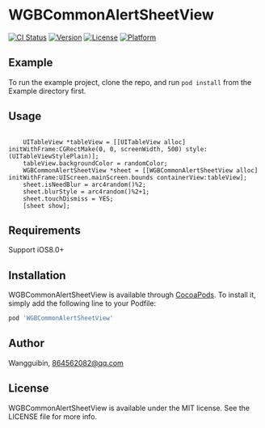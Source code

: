# WGBCommonAlertSheetView

[![CI Status](https://img.shields.io/travis/Wangguibin/WGBCommonAlertSheetView.svg?style=flat)](https://travis-ci.org/Wangguibin/WGBCommonAlertSheetView)
[![Version](https://img.shields.io/cocoapods/v/WGBCommonAlertSheetView.svg?style=flat)](https://cocoapods.org/pods/WGBCommonAlertSheetView)
[![License](https://img.shields.io/cocoapods/l/WGBCommonAlertSheetView.svg?style=flat)](https://cocoapods.org/pods/WGBCommonAlertSheetView)
[![Platform](https://img.shields.io/cocoapods/p/WGBCommonAlertSheetView.svg?style=flat)](https://cocoapods.org/pods/WGBCommonAlertSheetView)

## Example

To run the example project, clone the repo, and run `pod install` from the Example directory first.
 
## Usage
 
 ```objc
 
     UITableView *tableView = [[UITableView alloc] initWithFrame:CGRectMake(0, 0, screenWidth, 500) style:(UITableViewStylePlain)];
     tableView.backgroundColor = randomColor;
     WGBCommonAlertSheetView *sheet = [[WGBCommonAlertSheetView alloc] initWithFrame:UIScreen.mainScreen.bounds containerView:tableView];
     sheet.isNeedBlur = arc4random()%2;
     sheet.blurStyle = arc4random()%2+1;
     sheet.touchDismiss = YES;
     [sheet show];
 ```

## Requirements

 Support iOS8.0+

## Installation

WGBCommonAlertSheetView is available through [CocoaPods](https://cocoapods.org). To install
it, simply add the following line to your Podfile:

```ruby
pod 'WGBCommonAlertSheetView'
```

## Author

Wangguibin, 864562082@qq.com

## License

WGBCommonAlertSheetView is available under the MIT license. See the LICENSE file for more info.
